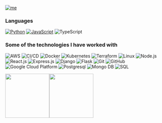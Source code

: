 [![me](https://img.shields.io/badge/Geoffrey%20Israel-Software%20&%20Devops%20Engineer-blue?style=for-the-badge&logo=ansible&logoColor=white)](https://github.com/geoffrey1330)

### Languages

[![Python](https://img.shields.io/badge/-Python-000?&logo=python)](https://github.com/adamalston?tab=repositories&q=&type=&language=python)
[![JavaScript](https://img.shields.io/badge/-JavaScript-000?&logo=JavaScript&logoColor=ddc508)](https://github.com/adamalston?tab=repositories&q=&type=&language=javascript)
![TypeScript](https://img.shields.io/badge/-TypeScript-000?&logo=TypeScript&logoColor=007ACC)

### Some of the technologies I have worked with

![AWS](https://img.shields.io/badge/-AWS-000?&logo=Amazon-AWS&logoColor=FF9900)
![CI/CD](https://img.shields.io/badge/-CI%2FCD-000?&logo=CircleCI&logoColor=888)
![Docker](https://img.shields.io/badge/-Docker-000?&logo=Docker)
![Kubernetes](https://img.shields.io/badge/-Kubernetes-000?&logo=Kubernetes)
![Terraform](https://img.shields.io/badge/-Terraform-000?&logo=Terraform)
![Linux](https://img.shields.io/badge/-Linux-000?&logo=Linux&logoColor=FCC624)
![Node.js](https://img.shields.io/badge/-Node.js-000?&logo=node.js)
![React.js](https://img.shields.io/badge/-React.js-000?&logo=react)
![Express.js](https://img.shields.io/badge/-Express.js-000?&logo=express.js)
![Django](https://img.shields.io/badge/Django--000000?style=flat&logo=Django)
![Flask](https://img.shields.io/badge/Flask--000000?style=flat&logo=Flask)
![Git](https://img.shields.io/badge/Git--000000?style=flat&logo=git&logoColor=F05032)
![GitHub](https://img.shields.io/badge/GitHub--000000?style=flat&logo=github&logoColor=FFFFFF)
![Google Cloud Platform](https://img.shields.io/badge/GCP--000000?style=flat&logo=google)
![Postgresql](https://img.shields.io/badge/PostgreSQL--000000?style=flat&logo=postgresql)
![Mongo DB](https://img.shields.io/badge/MongoDB--000000?style=flat&logo=mongodb)
![SQL](https://img.shields.io/badge/-SQL-000?&logo=MySQL&logoColor=4479A1)



<a href="https://www.adamalston.com/"><img height="140px" src="https://github-readme-stats.vercel.app/api?username=geoffrey1330&hide_title=true&hide_border=true&show_icons=true&include_all_commits=true&count_private=true&line_height=21&text_color=000&icon_color=000&bg_color=0,ea6161,ffc64d,fffc4d,52fa5a&theme=graywhite" /><!-- wi*quL3fcV --><img height="140px" weight="140px" src="https://github-readme-stats.vercel.app/api/top-langs/?username=geoffrey1330&hide=jupyter%20notebook,html&hide_title=true&hide_border=true&layout=compact&langs_count=10&exclude_repo=AI-Invasion2019,competitive-data-science&text_color=000&icon_color=fff&bg_color=0,52fa5a,4dfcff,c64dff&theme=graywhite" /></a>
